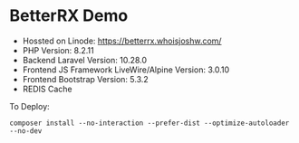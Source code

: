 # BetterRX Demo

- Hossted on Linode: https://betterrx.whoisjoshw.com/
- PHP Version: 8.2.11
- Backend Laravel Version: 10.28.0
- Frontend JS Framework LiveWire/Alpine Version: 3.0.10
- Frontend Bootstrap Version: 5.3.2
- REDIS Cache

To Deploy:
```
composer install --no-interaction --prefer-dist --optimize-autoloader --no-dev
```